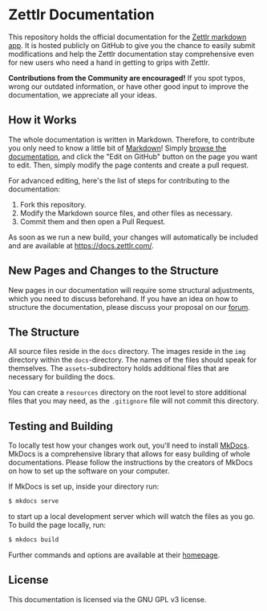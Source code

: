 # Zettlr Documentation

This repository holds the official documentation for the [Zettlr markdown app](https://www.zettlr.com/). It is hosted publicly on GitHub to give you the chance to easily submit modifications and help the Zettlr documentation stay comprehensive even for new users who need a hand in getting to grips with Zettlr.

**Contributions from the Community are encouraged!** If you spot typos, wrong our outdated information, or have other good input to improve the documentation, we appreciate all your ideas.

## How it Works

The whole documentation is written in Markdown. Therefore, to contribute you only need to know a little bit of [Markdown](https://www.markdownguide.org/basic-syntax/)! Simply [browse the documentation](https://docs.zettlr.com/), and click the "Edit on GitHub" button on the page you want to edit. Then, simply modify the page contents and create a pull request.

For advanced editing, here's the list of steps for contributing to the documentation:

1. Fork this repository.
2. Modify the Markdown source files, and other files as necessary.
3. Commit them and then open a Pull Request.

As soon as we run a new build, your changes will automatically be included and are available at https://docs.zettlr.com/.

## New Pages and Changes to the Structure

New pages in our documentation will require some structural adjustments, which you need to discuss beforehand. If you have an idea on how to structure the documentation, please discuss your proposal on our [forum](https:/7forum.zettlr.com).

## The Structure

All source files reside in the `docs` directory. The images reside in the `img` directory within the `docs`-directory. The names of the files should speak for themselves. The `assets`-subdirectory holds additional files that are necessary for building the docs.

You can create a `resources` directory on the root level to store additional files that you may need, as the `.gitignore` file will not commit this directory.

## Testing and Building

To locally test how your changes work out, you'll need to install [MkDocs](https://www.mkdocs.org/). MkDocs is a comprehensive library that allows for easy building of whole documentations. Please follow the instructions by the creators of MkDocs on how to set up the software on your computer.

If MkDocs is set up, inside your directory run:

```bash
$ mkdocs serve
```

to start up a local development server which will watch the files as you go. To build the page locally, run:

```bash
$ mkdocs build
```

Further commands and options are available at their [homepage](https://www.mkdocs.org/).

## License

This documentation is licensed via the GNU GPL v3 license.
